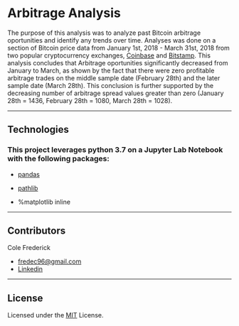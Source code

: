 # Arbitrage Analysis
The purpose of this analysis was to analyze past Bitcoin arbitrage oportunities and identify any trends over time. Analyses was done on a section of Bitcoin price data from January 1st, 2018 - March 31st, 2018 from two popular cryptocurrency exchanges, [Coinbase](https://www.coinbase.com/) and [Bitstamp](https://www.bitstamp.net/). This analysis concludes that Arbitrage oportunities significantly decreased from January to March, as shown by the fact that there were zero profitable arbitrage trades on the middle sample date (February 28th) and the later sample date (March 28th). This conclusion is further supported by the decreasing number of arbitrage spread values greater than zero (January 28th = 1436, February 28th = 1080, March 28th = 1028). 

---
## Technologies

### This project leverages python 3.7 on a Jupyter Lab Notebook with the following packages:

* [pandas](https://pandas.pydata.org/) 

* [pathlib](https://docs.python.org/3/library/pathlib.html) 

* %matplotlib inline 

---

## Contributors

Cole Frederick
* fredec96@gmail.com
* [Linkedin](www.linkedin.com/in/cole-frederick-085982b0)

---

## License

Licensed under the 
[MIT](https://github.com/fredec96/Module_2_Challenge/blob/main/LICENSE.md) License.

